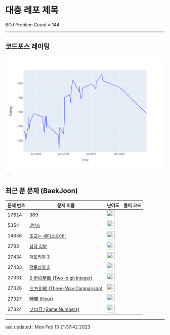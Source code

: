 # 대충 레포 제목

BOJ Problem Count = 144

---

## 코드포스 레이팅
[![Rating Graph](./cfStats.svg)](https://github.com/ingyu1008/Algorithm-Problem-Solving/blob/master/cfStats.html)---

## 최근 푼 문제 (BaekJoon)
| 문제 번호 | 문제 이름 | 난이도 | 풀이 코드 |
| --- | --- | --- | --- |
| 17614 | [369](https://www.acmicpc.net/problem/17614) | <img height="25px" width="25px=" src="https://static.solved.ac/tier_small/3.svg"/> |  |
| 5354 | [J박스](https://www.acmicpc.net/problem/5354) | <img height="25px" width="25px=" src="https://static.solved.ac/tier_small/3.svg"/> |  |
| 14656 | [조교는 새디스트야!!](https://www.acmicpc.net/problem/14656) | <img height="25px" width="25px=" src="https://static.solved.ac/tier_small/3.svg"/> |  |
| 2783 | [삼각 김밥](https://www.acmicpc.net/problem/2783) | <img height="25px" width="25px=" src="https://static.solved.ac/tier_small/3.svg"/> |  |
| 27434 | [팩토리얼 3](https://www.acmicpc.net/problem/27434) | <img height="25px" width="25px=" src="https://static.solved.ac/tier_small/1.svg"/> |  |
| 27433 | [팩토리얼 2](https://www.acmicpc.net/problem/27433) | <img height="25px" width="25px=" src="https://static.solved.ac/tier_small/1.svg"/> |  |
| 27331 | [2 桁の整数 (Two-digit Integer)](https://www.acmicpc.net/problem/27331) | <img height="25px" width="25px=" src="https://static.solved.ac/tier_small/1.svg"/> |  |
| 27328 | [三方比較 (Three-Way Comparison)](https://www.acmicpc.net/problem/27328) | <img height="25px" width="25px=" src="https://static.solved.ac/tier_small/1.svg"/> |  |
| 27327 | [時間 (Hour)](https://www.acmicpc.net/problem/27327) | <img height="25px" width="25px=" src="https://static.solved.ac/tier_small/1.svg"/> |  |
| 27324 | [ゾロ目 (Same Numbers)](https://www.acmicpc.net/problem/27324) | <img height="25px" width="25px=" src="https://static.solved.ac/tier_small/1.svg"/> |  |


---

last updated : Mon Feb 13 21:37:42 2023

